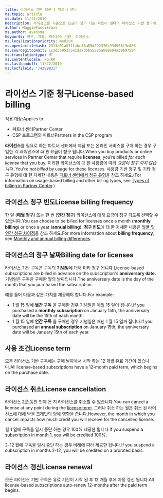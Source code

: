 ```yaml
---
title: 라이선스 기반 청구 | 파트너 센터
ms.topic: article
ms.date: 11/21/2019
Description: 라이선스를 기준으로 요금이 청구 되는 파트너 센터의 라이선스 기반 청구에 대 한 정보입니다.
author: MaggiePucciEvans
ms.author: evansma
keywords: 청구, 지불, 라이선스 기반, 라이선스
ms.localizationpriority: medium
ms.openlocfilehash: 2313a01a03114bc36a55d222376e994966f9e088
ms.sourcegitcommit: 1c3d3b95135e1daad5ba5585a090e84ab0b97594
ms.translationtype: MT
ms.contentlocale: ko-KR
ms.lasthandoff: 11/22/2019
ms.locfileid: "74389831"
---
```

# <a name="license-based-billing"></a><span data-ttu-id="be0a3-104">라이선스 기준 청구</span><span class="sxs-lookup"><span data-stu-id="be0a3-104">License-based billing</span></span>

<span data-ttu-id="be0a3-105">적용 대상:</span><span class="sxs-lookup"><span data-stu-id="be0a3-105">Applies to:</span></span>

- <span data-ttu-id="be0a3-106">파트너 센터</span><span class="sxs-lookup"><span data-stu-id="be0a3-106">Partner Center</span></span>
- <span data-ttu-id="be0a3-107">CSP 프로그램의 파트너</span><span class="sxs-lookup"><span data-stu-id="be0a3-107">Partners in the CSP program</span></span>

<span data-ttu-id="be0a3-108">**라이선스**를 필요로 하는 파트너 센터에서 제품 또는 온라인 서비스를 구매 하는 경우 구입한 *각 라이선스에 대 한* 요금이 청구 됩니다.</span><span class="sxs-lookup"><span data-stu-id="be0a3-108">When you buy products or online services in Partner Center that require **licenses**, you’re billed *for each license* that you buy.</span></span> <span data-ttu-id="be0a3-109">이러한 라이선스에 대 한 사용량에 따라 *요금이 청구 되지 않습니다* .</span><span class="sxs-lookup"><span data-stu-id="be0a3-109">You're *not billed* by usage for these licenses.</span></span> <span data-ttu-id="be0a3-110">사용량 기반 청구 및 기타 청구 유형에 대 한 자세한 내용은 [파트너 센터에서 청구 유형](billing-different-types.md)을 참조 하세요.</span><span class="sxs-lookup"><span data-stu-id="be0a3-110">(For information on usage-based billing and other billing types, see [Types of billing in Partner Center](billing-different-types.md).)</span></span>

## <a name="license-billing-frequency"></a><span data-ttu-id="be0a3-111">라이선스 청구 빈도</span><span class="sxs-lookup"><span data-stu-id="be0a3-111">License billing frequency</span></span>

<span data-ttu-id="be0a3-112">한 달 (**매월 청구**) 또는 한 번 (**연간 청구**) 라이선스에 대해 요금이 청구 되도록 선택할 수 있습니다.</span><span class="sxs-lookup"><span data-stu-id="be0a3-112">You can choose to be billed for licenses once a month (**monthly billing**) or once a year (**annual billing**).</span></span> <span data-ttu-id="be0a3-113">**청구 빈도**에 대 한 자세한 내용은 [월별 및 연간 청구 차이점](billing-annual-monthly.md)을 참조 하세요.</span><span class="sxs-lookup"><span data-stu-id="be0a3-113">For more information about **billing frequency**, see [Monthly and annual billing differences](billing-annual-monthly.md).</span></span>

## <a name="billing-date-for-licenses"></a><span data-ttu-id="be0a3-114">라이선스의 청구 날짜</span><span class="sxs-lookup"><span data-stu-id="be0a3-114">Billing date for licenses</span></span>

<span data-ttu-id="be0a3-115">라이선스 기반 구독은 구독의 **기념일**에 대해 미리 청구 됩니다.</span><span class="sxs-lookup"><span data-stu-id="be0a3-115">License-based subscriptions are billed in advance on the subscription's **anniversary date**.</span></span> <span data-ttu-id="be0a3-116">기념일은 구독을 구매한 월의 날짜입니다.</span><span class="sxs-lookup"><span data-stu-id="be0a3-116">The anniversary date is the day of the month that you purchased the subscription.</span></span>

<span data-ttu-id="be0a3-117">예를 들어 다음과 같은 가치를 제공해야 합니다.</span><span class="sxs-lookup"><span data-stu-id="be0a3-117">For example:</span></span>

- <span data-ttu-id="be0a3-118">1 월 15 일에 **월간 구독** 을 구매한 경우 기념일은 매월 15 일이 됩니다.</span><span class="sxs-lookup"><span data-stu-id="be0a3-118">If you purchased a **monthly subscription** on January 15th, the anniversary date will be the 15th of each month.</span></span>
- <span data-ttu-id="be0a3-119">1 월 15 일에 **연간 구독** 을 구매한 경우 기념일은 매년 1 월 15 일까 집니다.</span><span class="sxs-lookup"><span data-stu-id="be0a3-119">If you purchased an **annual subscription** on January 15th, the anniversary date will be January 15th of each year.</span></span>

## <a name="license-term"></a><span data-ttu-id="be0a3-120">사용 조건</span><span class="sxs-lookup"><span data-stu-id="be0a3-120">License term</span></span>

<span data-ttu-id="be0a3-121">모든 라이선스 기반 구독에는 구매 날짜에서 시작 하는 12 개월 유료 기간이 있습니다.</span><span class="sxs-lookup"><span data-stu-id="be0a3-121">All license-based subscriptions have a 12-month paid term, which begins on the purchase date.</span></span>

## <a name="license-cancellation"></a><span data-ttu-id="be0a3-122">라이선스 취소</span><span class="sxs-lookup"><span data-stu-id="be0a3-122">License cancellation</span></span>

<span data-ttu-id="be0a3-123">라이선스 [기간](#license-term)동안 언제 든 지 라이선스를 취소할 수 있습니다.</span><span class="sxs-lookup"><span data-stu-id="be0a3-123">You can cancel a license at any point during the [license term](#license-term).</span></span> <span data-ttu-id="be0a3-124">그러나 취소 하는 월은 취소 된 라이선스에 대해 받을 크레딧의 양에 영향을 줍니다.</span><span class="sxs-lookup"><span data-stu-id="be0a3-124">However, the month in which you cancel impacts how much credit you will receive for the cancelled license.</span></span>

<span data-ttu-id="be0a3-125">월 1 일에 구독을 일시 중단 하는 경우 100% 제공한 됩니다.</span><span class="sxs-lookup"><span data-stu-id="be0a3-125">If you suspend a subscription in month 1, you will be credited 100%.</span></span>

<span data-ttu-id="be0a3-126">2-12 월에 구독을 일시 중단 하는 경우 비례에 따라 제공한 됩니다.</span><span class="sxs-lookup"><span data-stu-id="be0a3-126">If you suspend a subscription in months 2-12, you will be credited on a prorated basis.</span></span>

## <a name="license-renewal"></a><span data-ttu-id="be0a3-127">라이선스 갱신</span><span class="sxs-lookup"><span data-stu-id="be0a3-127">License renewal</span></span>

<span data-ttu-id="be0a3-128">모든 라이선스 기반 구독은 유료 기간이 시작 된 후 12 개월 후에 자동 갱신 됩니다.</span><span class="sxs-lookup"><span data-stu-id="be0a3-128">All license-based subscriptions auto-renew 12-months after the paid term begins.</span></span>
